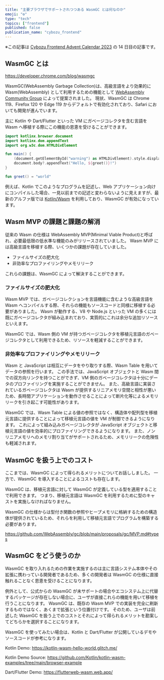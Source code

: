 ```yaml
---
title: "主要ブラウザでサポートされつつある WasmGC とは何なのか"
emoji: "⚙️"
type: "tech"
topics: ["frontend"]
published: false
publication_name: "cybozu_frontend"
---
```


※この記事は [Cybozu Frontend Advent Calendar 2023](https://adventar.org/calendars/9255) の 14 日目の記事です。

## WasmGC とは

https://developer.chrome.com/blog/wasmgc

WasmGC(WebAssembly Garbage Collection)は、高級言語をより効果的に Wasm(WebAssembly) として利用するための機能として [WebAssembly Community Group](https://www.w3.org/community/webassembly/) によって提案されました。
現状、WasmGC は Chrome 119、Firefox 120 や Edge 119 からデフォルトで有効化されており、Safari においても開発が進んでいます。

主に Kotlin や Dart/Flutter といった VM にガベージコレクタを含む言語を Wasm へ移植する際にこの機能の恩恵を受けることができます。

```kotlin
import kotlinx.browser.document
import kotlinx.dom.appendText
import org.w3c.dom.HTMLDivElement

fun main() {
    (document.getElementById("warning") as HTMLDivElement).style.display = "none"
    document.body?.appendText("Hello, ${greet()}!")
}

fun greet() = "world"
```

例えば、Kotlin でこのようなプログラムを記述し、Web アプリケーション向けにコンパイルした場合、一見以前までの記述と変わらないように見えますが、最新のアルファ版では [Kotlin/Wasm](https://kotlinlang.org/docs/wasm-overview.html#kotlin-wasm-performance) を利用しており、WasmGC が有効になっています。

## Wasm MVP の課題と課題の解消

従来の Wasm の仕様は WebAssembly MVP(Minimal Viable Product)と呼ばれ、必要最低限の低水準な機能のみがリリースされていました。
Wasm MVP には高級言語を移植する際、いくつかの課題が存在していました。

- ファイルサイズの肥大化
- 非効率なプロファイリングやメモリリーク

これらの課題は、WasmGC によって解決することができます。

### ファイルサイズの肥大化

Wasm MVP では、ガベージコレクションを言語機能に含むような高級言語を Wasm へコンパイルする際、それらの機能もソースコードと同様に移植する必要がありました。
Wasm が動作する、V8 や Node.js といった VM の多くには既にガベージコレクタが組み込まれており、実質的にこれは余分な追加リソースといえます。

WasmGC では、Wasm 側の VM が持つガベージコレクタを移植元言語のガベージコレクタとして利用できるため、リソースを軽減することができます。

### 非効率なプロファイリングやメモリリーク

Wasm と JavaScript は相互にデータをやり取りする際、Wasm Table を用いてデータの参照を行います。
この手法では、JavaScript オブジェクトと Wasm 間での双方向リンクを持つことができず、VM 側のガベージコレクタは十分にデータのプロファイリングを実施することができません。
また、高級言語に実装されているガベージコレクタは Wasm が提供するリニアメモリ空間と相性が悪いため、長時間アプリケーションを動作させることによって断片化等によるメモリリークを引き起こす可能性があります。

WasmGC では、Wasm Table による値の参照ではなく、構造体や配列型を移植元言語に提供することによって移植元言語の値を VM が制御できるようになります。
これによって組み込みガベージコレクタが JavaScript オブジェクトと移植元言語の値を効率的にプロファイリングできるようになります。
また、ノンリニアメモリへのメモリ割り当てがサポートされるため、メモリリークの危険性も軽減されます。

## WasmGC を扱う上でのコスト

ここまでは、WasmGC によって得られるメリットについてお話ししました。
一方で、WasmGC を導入することによるコストも存在します。

WasmGC は、移植元言語に対して WasmGC が定義している型を適用することで利用できます。
つまり、移植元言語は WasmGC を利用するために型のキャストを実施しなければなりません。

WasmGC の仕様からは型付き関数の参照やヒープメモリに格納するための構造体が提供されているため、それらを利用して移植元言語でプログラムを構築する必要があります。

https://github.com/WebAssembly/gc/blob/main/proposals/gc/MVP.md#types

## WasmGC をどう使うのか

WasmGC を取り入れるための作業を実施するのは主に言語システム本体やその拡張に携わっている開発者であるため、多くの開発者は WasmGC の仕様に直接触れることなく恩恵を受けることになります。

例外として、公式からの WasmGC が未サポートの場合やエコシステム上に代替するパッケージが存在しない場合に、ユーザが直接これらの機能を用いて移植を行うことになります。
WasmGC は、既存の Wasm MVP での実装を完全に刷新するものではなく、あくまで拡張という位置付けです。
そのため、ユーザは前述した WasmGC を扱う上でのコストとそれによって得られるメリットを勘案してどちらかを選択することになります。

WasmGC を使ってみたい場合は、Kotlin と Dart/Flutter が公開しているデモやソースコードが参考になります。

Kotlin Demo:
https://kotlin-wasm-hello-world.glitch.me/

Kotlin Demo Source:
https://github.com/Kotlin/kotlin-wasm-examples/tree/main/browser-example

Dart/Flutter Demo:
https://flutterweb-wasm.web.app/
